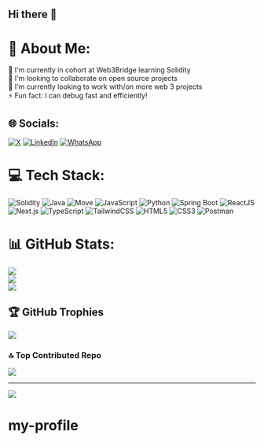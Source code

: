 ## Hi there 👋

# 💫 About Me:
🔭 I'm currently in cohort at Web3Bridge learning Solidity<br>👯 I'm looking to collaborate on open source projects<br>🌱 I'm currently looking to work with/on more web 3 projects<br>⚡ Fun fact: I can debug fast and efficiently!


## 🌐 Socials:
[![X](https://img.shields.io/badge/-black?logo=x&logoColor=white)](https://x.com/mvrckgmi)
[![LinkedIn](https://img.shields.io/badge/LinkedIn-0A66C2?logo=linkedin&logoColor=white)](https://www.linkedin.com/in/meshack-yaro/)
[![WhatsApp](https://img.shields.io/badge/WhatsApp-green?logo=whatsapp&logoColor=white)](https://api.whatsapp.com/send/?phone=2348172581637&text&type=phone_number&app_absent=0)

# 💻 Tech Stack:
![Solidity](https://img.shields.io/badge/solidity-%23ED8B00.svg?style=for-the-badge&logo=openjdk&logoColor=white)
![Java](https://img.shields.io/badge/java-%23ED8B00.svg?style=for-the-badge&logo=openjdk&logoColor=white) 
![Move](https://img.shields.io/badge/move-%23ED8B00.svg?style=for-the-badge&logo=openjdk&logoColor=white)
![JavaScript](https://img.shields.io/badge/javascript-%23323330.svg?style=for-the-badge&logo=javascript&logoColor=%23F7DF1E) 
![Python](https://img.shields.io/badge/python-3670A0?style=for-the-badge&logo=python&logoColor=ffdd54) 
![Spring Boot](https://img.shields.io/badge/springboot-%236DB33F.svg?style=for-the-badge&logo=springboot&logoColor=white) 
![ReactJS](https://img.shields.io/badge/react-%2320232a.svg?style=for-the-badge&logo=react&logoColor=%2361DAFB) 
![Next.js](https://img.shields.io/badge/Next.js-%23000000.svg?style=for-the-badge&logo=nextdotjs&logoColor=white) 
![TypeScript](https://img.shields.io/badge/typescript-%23007ACC.svg?style=for-the-badge&logo=typescript&logoColor=white) 
![TailwindCSS](https://img.shields.io/badge/tailwindcss-%2338B2AC.svg?style=for-the-badge&logo=tailwind-css&logoColor=white) 
![HTML5](https://img.shields.io/badge/html5-%23E34F26.svg?style=for-the-badge&logo=html5&logoColor=white) 
![CSS3](https://img.shields.io/badge/css3-%231572B6.svg?style=for-the-badge&logo=css3&logoColor=white) 
![Postman](https://img.shields.io/badge/Postman-FF6C37?style=for-the-badge&logo=postman&logoColor=white)

# 📊 GitHub Stats:
![](https://github-readme-stats.vercel.app/api?username=meshackyaro&theme=dark&hide_border=false&include_all_commits=true&count_private=true)<br/>
![](https://github-readme-streak-stats.herokuapp.com/?user=meshackyaro&theme=dark&hide_border=false)<br/>
![](https://github-readme-stats.vercel.app/api/top-langs/?username=meshackyaro&theme=dark&hide_border=false&include_all_commits=true&count_private=true&layout=compact)

## 🏆 GitHub Trophies
![](https://github-profile-trophy.vercel.app/?username=meshackyaro&theme=shadow_blue&no-frame=false&no-bg=true&margin-w=4)

### 🔝 Top Contributed Repo
![](https://github-contributor-stats.vercel.app/api?username=meshackyaro&limit=5&theme=dark&combine_all_yearly_contributions=true)

---
[![](https://visitcount.itsvg.in/api?id=meshackyaro&icon=0&color=0)](https://visitcount.itsvg.in)

<!-- Proudly created with GPRM ( https://gprm.itsvg.in ) -->
# my-profile
